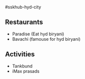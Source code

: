 #sskhub-hyd-city
## Restaurants
- Paradise (Eat hyd biryani)
- Bavachi (famouse for hyd biryani)

## Activities
- Tankbund
- iMax prasads